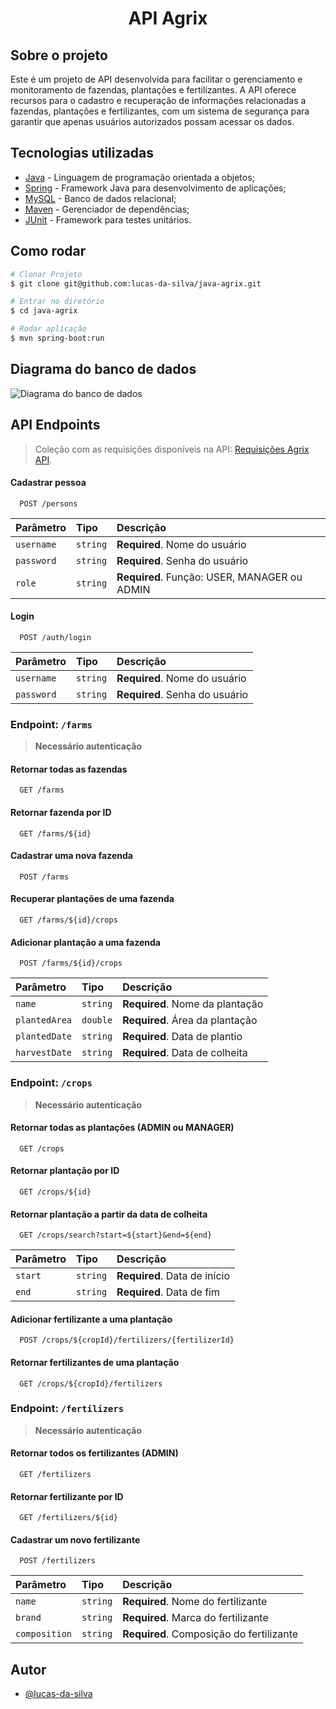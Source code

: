 <h1 align="center">API Agrix</h1>

## Sobre o projeto

Este é um projeto de API desenvolvida para facilitar o gerenciamento e monitoramento de fazendas, plantações e fertilizantes. A API oferece recursos para o cadastro e recuperação de informações relacionadas a fazendas, plantações e fertilizantes, com um sistema de segurança para garantir que apenas usuários autorizados possam acessar os dados.

## Tecnologias utilizadas

- [Java](https://www.java.com/pt-BR/) - Linguagem de programação orientada a objetos;
- [Spring](https://spring.io/) - Framework Java para desenvolvimento de aplicações;
- [MySQL](https://www.mysql.com/) - Banco de dados relacional;
- [Maven](https://maven.apache.org/) - Gerenciador de dependências;
- [JUnit](https://junit.org/junit5/) - Framework para testes unitários.

## Como rodar

```bash
# Clonar Projeto
$ git clone git@github.com:lucas-da-silva/java-agrix.git

# Entrar no diretório
$ cd java-agrix

# Rodar aplicação
$ mvn spring-boot:run
```

## Diagrama do banco de dados

![Diagrama do banco de dados](/images/agrix-tabelas-fase-b.png)

## API Endpoints

> Coleção com as requisições disponíveis na API: [Requisições Agrix API](/request-collection.json).

#### Cadastrar pessoa

```http
  POST /persons
```

| Parâmetro  | Tipo     | Descrição                                    |
| :--------- | :------- | :------------------------------------------- |
| `username` | `string` | **Required**. Nome do usuário                |
| `password` | `string` | **Required**. Senha do usuário               |
| `role`     | `string` | **Required**. Função: USER, MANAGER ou ADMIN |

#### Login

```http
  POST /auth/login
```

| Parâmetro  | Tipo     | Descrição                      |
| :--------- | :------- | :----------------------------- |
| `username` | `string` | **Required**. Nome do usuário  |
| `password` | `string` | **Required**. Senha do usuário |

### Endpoint: `/farms`

> **Necessário autenticação**

#### Retornar todas as fazendas

```http
  GET /farms
```

#### Retornar fazenda por ID

```http
  GET /farms/${id}
```

#### Cadastrar uma nova fazenda

```http
  POST /farms
```

#### Recuperar plantações de uma fazenda

```http
  GET /farms/${id}/crops
```

#### Adicionar plantação a uma fazenda

```http
  POST /farms/${id}/crops
```

| Parâmetro     | Tipo     | Descrição                       |
| :------------ | :------- | :------------------------------ |
| `name`        | `string` | **Required**. Nome da plantação |
| `plantedArea` | `double` | **Required**. Área da plantação |
| `plantedDate` | `string` | **Required**. Data de plantio   |
| `harvestDate` | `string` | **Required**. Data de colheita  |

### Endpoint: `/crops`

> **Necessário autenticação**

#### Retornar todas as plantações (ADMIN ou MANAGER)

```http
  GET /crops
```

#### Retornar plantação por ID

```http
  GET /crops/${id}
```

#### Retornar plantação a partir da data de colheita

```http
  GET /crops/search?start=${start}&end=${end}
```

| Parâmetro | Tipo     | Descrição                    |
| :-------- | :------- | :--------------------------- |
| `start`   | `string` | **Required**. Data de início |
| `end`     | `string` | **Required**. Data de fim    |

#### Adicionar fertilizante a uma plantação

```http
  POST /crops/${cropId}/fertilizers/{fertilizerId}
```

#### Retornar fertilizantes de uma plantação

```http
  GET /crops/${cropId}/fertilizers
```

### Endpoint: `/fertilizers`

> **Necessário autenticação**

#### Retornar todos os fertilizantes (ADMIN)

```http
  GET /fertilizers
```

#### Retornar fertilizante por ID

```http
  GET /fertilizers/${id}
```

#### Cadastrar um novo fertilizante

```http
  POST /fertilizers
```

| Parâmetro     | Tipo     | Descrição                                |
| :------------ | :------- | :--------------------------------------- |
| `name`        | `string` | **Required**. Nome do fertilizante       |
| `brand`       | `string` | **Required**. Marca do fertilizante      |
| `composition` | `string` | **Required**. Composição do fertilizante |

## Autor

- [@lucas-da-silva](https://github.com/lucas-da-silva)
